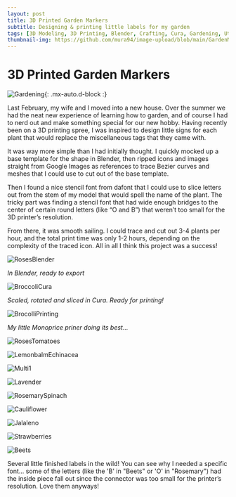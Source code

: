 ```yaml
---
layout: post
title: 3D Printed Garden Markers
subtitle: Designing & printing little labels for my garden
tags: [3D Modeling, 3D Printing, Blender, Crafting, Cura, Gardening, Utility]
thumbnail-img: https://github.com/mura94/image-upload/blob/main/GardenMarkers/20200503_120028.jpg?raw=true
---
```


# 3D Printed Garden Markers

![Gardening](/assets/img/3d-printed-garden-markers.png){: .mx-auto.d-block :}

Last February, my wife and I moved into a new house. Over the summer we had the neat new experience of learning how to garden, and of course I had to nerd out and make something special for our new hobby. Having recently been on a 3D printing spree, I was inspired to design little signs for each plant that would replace the miscellaneous tags that they came with.

It was way more simple than I had initially thought. I quickly mocked up a base template for the shape in Blender, then ripped icons and images straight from Google Images as references to trace Bezier curves and meshes that I could use to cut out of the base template.

Then I found a nice stencil font from dafont that I could use to slice letters out from the stem of my model that would spell the name of the plant. The tricky part was finding a stencil font that had wide enough bridges to the center of certain round letters (like “O and B”) that weren’t too small for the 3D printer’s resolution.

From there, it was smooth sailing. I could trace and cut out 3-4 plants per hour, and the total print time was only 1-2 hours, depending on the complexity of the traced icon. All in all I think this project was a success!

![RosesBlender](https://github.com/mura94/image-upload/blob/main/GardenMarkers/Screenshot_Roses_01.png?raw=true)

*In Blender, ready to export*

![BroccoliCura](https://github.com/mura94/image-upload/blob/main/GardenMarkers/Screenshot_Brocolli_Cura_01.png?raw=true)

*Scaled, rotated and sliced in Cura. Ready for printing!*

![BrocolliPrinting](https://github.com/mura94/image-upload/blob/main/GardenMarkers/20200503_123614.jpg?raw=true)

*My little Monoprice priner doing its best…*

![RosesTomatoes](https://github.com/mura94/image-upload/blob/main/GardenMarkers/20200514_195940.jpg?raw=true)

![LemonbalmEchinacea](https://github.com/mura94/image-upload/blob/main/GardenMarkers/20200508_143229.jpg?raw=true)

![Multi1](https://github.com/mura94/image-upload/blob/main/GardenMarkers/20200513_065527.jpg?raw=true)

![Lavender](https://github.com/mura94/image-upload/blob/main/GardenMarkers/20200511_194927.jpg?raw=true)

![RosemarySpinach](https://github.com/mura94/image-upload/blob/main/GardenMarkers/20200504_065922.jpg?raw=true)

![Cauliflower](https://github.com/mura94/image-upload/blob/main/GardenMarkers/20200504_123717.jpg?raw=true)

![Jalaleno](https://github.com/mura94/image-upload/blob/main/GardenMarkers/20200504_090413.jpg?raw=true)

![Strawberries](https://github.com/mura94/image-upload/blob/main/GardenMarkers/20200503_120051.jpg?raw=true)

![Beets](https://github.com/mura94/image-upload/blob/main/GardenMarkers/20200503_120028.jpg?raw=true)

Several little finished labels in the wild! You can see why I needed a specific font... some of the letters (like the 'B' in "Beets" or 'O' in "Rosemary") had the inside piece fall out since the connector was too small for the printer’s resolution. Love them anyways!